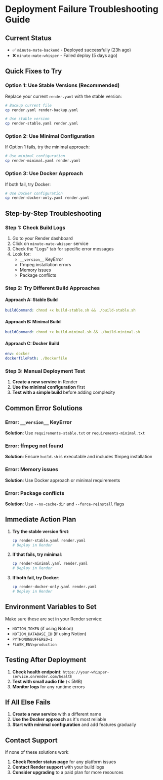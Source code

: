 # Deployment Failure Troubleshooting Guide

## Current Status
- ✅ `minute-mate-backend` - Deployed successfully (23h ago)
- ❌ `minute-mate-whisper` - Failed deploy (5 days ago)

## Quick Fixes to Try

### Option 1: Use Stable Versions (Recommended)
Replace your current `render.yaml` with the stable version:

```bash
# Backup current file
cp render.yaml render-backup.yaml

# Use stable version
cp render-stable.yaml render.yaml
```

### Option 2: Use Minimal Configuration
If Option 1 fails, try the minimal approach:

```bash
# Use minimal configuration
cp render-minimal.yaml render.yaml
```

### Option 3: Use Docker Approach
If both fail, try Docker:

```bash
# Use Docker configuration
cp render-docker-only.yaml render.yaml
```

## Step-by-Step Troubleshooting

### Step 1: Check Build Logs
1. Go to your Render dashboard
2. Click on `minute-mate-whisper` service
3. Check the "Logs" tab for specific error messages
4. Look for:
   - `__version__` KeyError
   - ffmpeg installation errors
   - Memory issues
   - Package conflicts

### Step 2: Try Different Build Approaches

#### Approach A: Stable Build
```yaml
buildCommand: chmod +x build-stable.sh && ./build-stable.sh
```

#### Approach B: Minimal Build
```yaml
buildCommand: chmod +x build-minimal.sh && ./build-minimal.sh
```

#### Approach C: Docker Build
```yaml
env: docker
dockerfilePath: ./Dockerfile
```

### Step 3: Manual Deployment Test

1. **Create a new service** in Render
2. **Use the minimal configuration** first
3. **Test with a simple build** before adding complexity

## Common Error Solutions

### Error: `__version__` KeyError
**Solution**: Use `requirements-stable.txt` or `requirements-minimal.txt`

### Error: ffmpeg not found
**Solution**: Ensure `build.sh` is executable and includes ffmpeg installation

### Error: Memory issues
**Solution**: Use Docker approach or minimal requirements

### Error: Package conflicts
**Solution**: Use `--no-cache-dir` and `--force-reinstall` flags

## Immediate Action Plan

1. **Try the stable version first**:
   ```bash
   cp render-stable.yaml render.yaml
   # Deploy in Render
   ```

2. **If that fails, try minimal**:
   ```bash
   cp render-minimal.yaml render.yaml
   # Deploy in Render
   ```

3. **If both fail, try Docker**:
   ```bash
   cp render-docker-only.yaml render.yaml
   # Deploy in Render
   ```

## Environment Variables to Set

Make sure these are set in your Render service:
- `NOTION_TOKEN` (if using Notion)
- `NOTION_DATABASE_ID` (if using Notion)
- `PYTHONUNBUFFERED=1`
- `FLASK_ENV=production`

## Testing After Deployment

1. **Check health endpoint**: `https://your-whisper-service.onrender.com/health`
2. **Test with small audio file** (< 5MB)
3. **Monitor logs** for any runtime errors

## If All Else Fails

1. **Create a new service** with a different name
2. **Use the Docker approach** as it's most reliable
3. **Start with minimal configuration** and add features gradually

## Contact Support

If none of these solutions work:
1. **Check Render status page** for any platform issues
2. **Contact Render support** with your build logs
3. **Consider upgrading** to a paid plan for more resources 